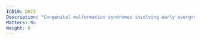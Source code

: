 ```yaml
---
ICD10: Q873
Description: "Congenital malformation syndromes involving early overgrowth"
Matters: No
Weight: 0
---
```


